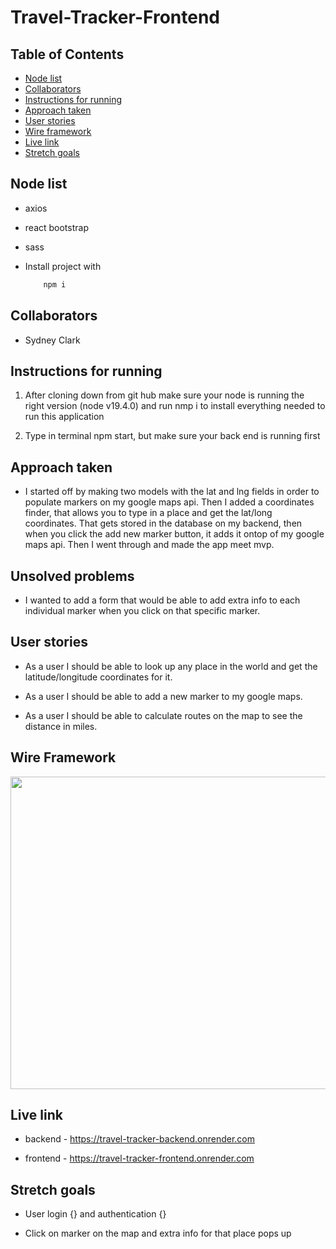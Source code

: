 # Travel-Tracker-Frontend

## Table of Contents

- [Node list](#node-list)
- [Collaborators](#Collators)
- [Instructions for running](#instructions-for-running)
- [Approach taken](#approach-taken)
- [User stories](#user-stories)
- [Wire framework](#wire-framework)
- [Live link](#live-link)
- [Stretch goals](#stretch-goals)

## Node list

- axios

- react bootstrap

- sass

- Install project with
  ```sh
      npm i
  ```

## Collaborators

- Sydney Clark

## Instructions for running

1. After cloning down from git hub make sure your node is running the right version (node v19.4.0) and run nmp i to install everything needed to run this application

2. Type in terminal npm start, but make sure your back end is running first

## Approach taken

- I started off by making two models with the lat and lng fields in order to populate markers on my google maps api. Then I added a coordinates finder, that allows you to type in a place and get the lat/long coordinates. That gets stored in the database on my backend, then when you click the add new marker button, it adds it ontop of my google maps api. Then I went through and made the app meet mvp.

## Unsolved problems

- I wanted to add a form that would be able to add extra info to each individual marker when you click on that specific marker.

## User stories

- As a user I should be able to look up any place in the world and get the latitude/longitude coordinates for it.

- As a user I should be able to add a new marker to my google maps.

- As a user I should be able to calculate routes on the map to see the distance in miles.

## Wire Framework

<img src="https://i.imgur.com/0jTu1tR.png" width=900 height=500/>

## Live link

- backend - https://travel-tracker-backend.onrender.com

- frontend - https://travel-tracker-frontend.onrender.com

## Stretch goals

- User login {} and authentication {}

- Click on marker on the map and extra info for that place pops up
